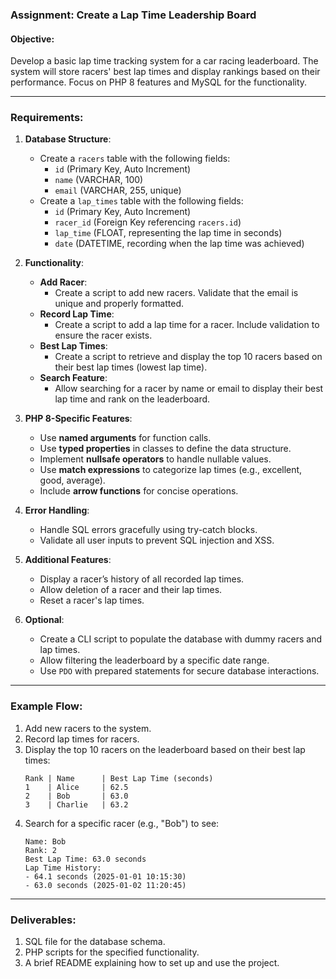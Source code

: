 ### **Assignment: Create a Lap Time Leadership Board**

#### **Objective:**
Develop a basic lap time tracking system for a car racing leaderboard. The system will store racers' best lap times and display rankings based on their performance. Focus on PHP 8 features and MySQL for the functionality.

---

### **Requirements:**

1. **Database Structure**:
    - Create a `racers` table with the following fields:
        - `id` (Primary Key, Auto Increment)
        - `name` (VARCHAR, 100)
        - `email` (VARCHAR, 255, unique)
    - Create a `lap_times` table with the following fields:
        - `id` (Primary Key, Auto Increment)
        - `racer_id` (Foreign Key referencing `racers.id`)
        - `lap_time` (FLOAT, representing the lap time in seconds)
        - `date` (DATETIME, recording when the lap time was achieved)

2. **Functionality**:
    - **Add Racer**:
        - Create a script to add new racers. Validate that the email is unique and properly formatted.
    - **Record Lap Time**:
        - Create a script to add a lap time for a racer. Include validation to ensure the racer exists.
    - **Best Lap Times**:
        - Create a script to retrieve and display the top 10 racers based on their best lap times (lowest lap time).
    - **Search Feature**:
        - Allow searching for a racer by name or email to display their best lap time and rank on the leaderboard.

3. **PHP 8-Specific Features**:
    - Use **named arguments** for function calls.
    - Use **typed properties** in classes to define the data structure.
    - Implement **nullsafe operators** to handle nullable values.
    - Use **match expressions** to categorize lap times (e.g., excellent, good, average).
    - Include **arrow functions** for concise operations.

4. **Error Handling**:
    - Handle SQL errors gracefully using try-catch blocks.
    - Validate all user inputs to prevent SQL injection and XSS.

5. **Additional Features**:
    - Display a racer’s history of all recorded lap times.
    - Allow deletion of a racer and their lap times.
    - Reset a racer's lap times.

6. **Optional**:
    - Create a CLI script to populate the database with dummy racers and lap times.
    - Allow filtering the leaderboard by a specific date range.
    - Use `PDO` with prepared statements for secure database interactions.

---

### **Example Flow**:

1. Add new racers to the system.
2. Record lap times for racers.
3. Display the top 10 racers on the leaderboard based on their best lap times:
   ```
   Rank | Name      | Best Lap Time (seconds)
   1    | Alice     | 62.5
   2    | Bob       | 63.0
   3    | Charlie   | 63.2
   ```
4. Search for a specific racer (e.g., "Bob") to see:
   ```
   Name: Bob
   Rank: 2
   Best Lap Time: 63.0 seconds
   Lap Time History:
   - 64.1 seconds (2025-01-01 10:15:30)
   - 63.0 seconds (2025-01-02 11:20:45)
   ```

---

### **Deliverables**:
1. SQL file for the database schema.
2. PHP scripts for the specified functionality.
3. A brief README explaining how to set up and use the project.